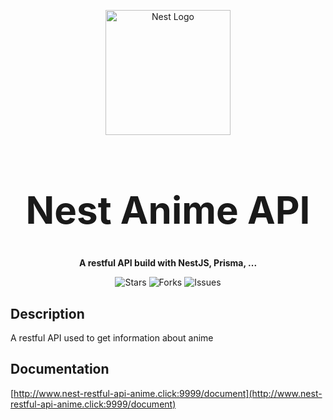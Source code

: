 <p align="center">
  <a href="http://nestjs.com/" target="blank"><img src="https://nestjs.com/img/logo-small.svg" width="200" alt="Nest Logo" /></a>
</p>

<h1 align="center" style="font-size: 60px">Nest Anime API</h1>

<p align="center"><strong>A restful API build with NestJS, Prisma, ...</strong></p>

<p align="center">
  <img alt="Stars" src="https://badgen.net/github/stars/an678-mhg/nest-restful-api-anime">
  <img alt="Forks" src="https://badgen.net/github/forks/an678-mhg/nest-restful-api-anime">
  <img alt="Issues" src="https://badgen.net/github/issues/an678-mhg/nest-restful-api-anime">
</p>

## Description

A restful API used to get information about anime

## Documentation

[http://www.nest-restful-api-anime.click:9999/document](http://www.nest-restful-api-anime.click:9999/document)
